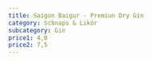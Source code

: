 ```yaml
---
title: Saigon Baigur - Premiun Dry Gin
category: Schnaps & Likör
subcategory: Gin
price1: 4,0
price2: 7,5
---
```


